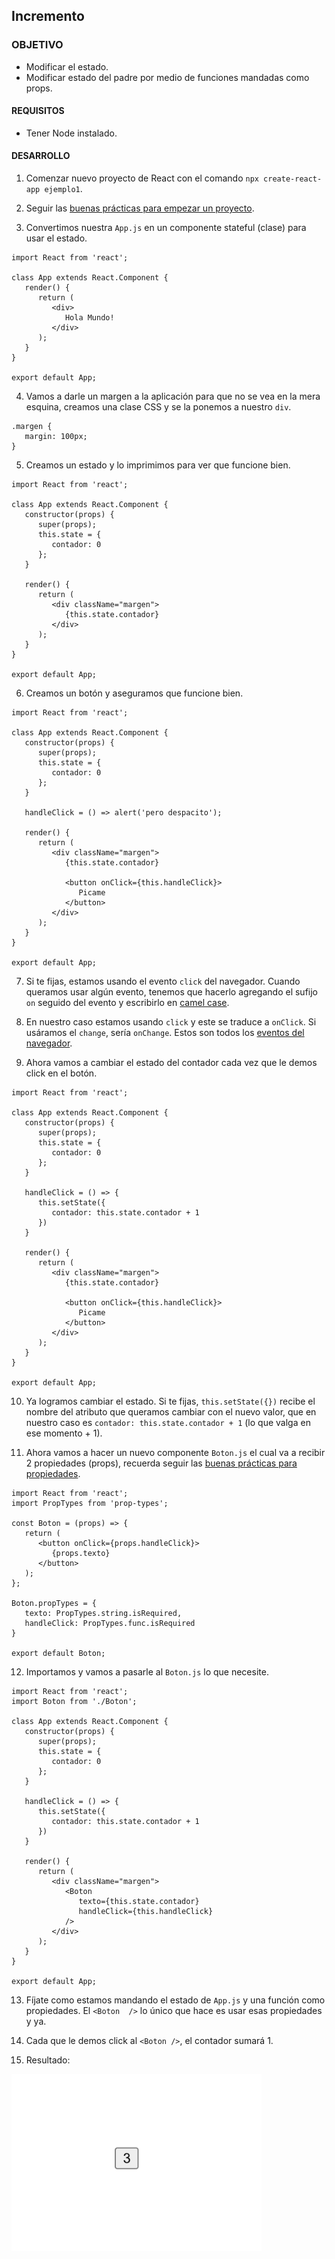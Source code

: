 ## Incremento

### OBJETIVO 
- Modificar el estado.
- Modificar estado del padre por medio de funciones mandadas como props.

#### REQUISITOS 
- Tener Node instalado.

#### DESARROLLO

1. Comenzar nuevo proyecto de React con el comando `npx create-react-app ejemplo1`.

2. Seguir las [buenas prácticas para empezar un proyecto](../../BuenasPracticas/EmpezandoProyectos/Readme.md).

3. Convertimos nuestra `App.js` en un componente stateful (clase) para usar el estado.
```
import React from 'react';

class App extends React.Component {
   render() {
      return (
         <div>
            Hola Mundo!
         </div>
      );
   }
}

export default App;
```

4. Vamos a darle un margen a la aplicación para que no se vea en la mera esquina, creamos una clase CSS y se la ponemos a nuestro `div`.
```
.margen {
   margin: 100px;
}
``` 

5. Creamos un estado y lo imprimimos para ver que funcione bien.
```
import React from 'react';

class App extends React.Component {
   constructor(props) {
      super(props);
      this.state = {
         contador: 0
      };
   }

   render() {
      return (
         <div className="margen">
            {this.state.contador}
         </div>
      );
   }
}

export default App;
``` 

6. Creamos un botón y aseguramos que funcione bien.
```
import React from 'react';

class App extends React.Component {
   constructor(props) {
      super(props);
      this.state = {
         contador: 0
      };
   }

   handleClick = () => alert('pero despacito');

   render() {
      return (
         <div className="margen">
            {this.state.contador}

            <button onClick={this.handleClick}>
               Picame
            </button>
         </div>
      );
   }
}

export default App;
```

7. Si te fijas, estamos usando el evento `click` del navegador. Cuando queramos usar algún evento, tenemos que hacerlo agregando el sufijo `on` seguido del evento y escribirlo en [camel case](https://techterms.com/definition/camelcase).

8. En nuestro caso estamos usando `click` y este se traduce a `onClick`. Si usáramos el `change`, sería `onChange`. Estos son todos los [eventos del navegador](https://www.w3schools.com/jsref/dom_obj_event.asp).

9. Ahora vamos a cambiar el estado del contador cada vez que le demos click en el botón.
```
import React from 'react';

class App extends React.Component {
   constructor(props) {
      super(props);
      this.state = {
         contador: 0
      };
   }

   handleClick = () => {
      this.setState({
         contador: this.state.contador + 1
      })
   }

   render() {
      return (
         <div className="margen">
            {this.state.contador}

            <button onClick={this.handleClick}>
               Picame
            </button>
         </div>
      );
   }
}

export default App;
```

10. Ya logramos cambiar el estado. Si te fijas, `this.setState({})` recibe el nombre del atributo que queramos cambiar con el nuevo valor, que en nuestro caso es `contador: this.state.contador + 1` (lo que valga en ese momento + 1).

11. Ahora vamos a hacer un nuevo componente `Boton.js` el cual va a recibir 2 propiedades (props), recuerda seguir las [buenas prácticas para propiedades](../../BuenasPracticas/PropTypes/Readme.md).
```
import React from 'react';
import PropTypes from 'prop-types';

const Boton = (props) => {
   return (
      <button onClick={props.handleClick}>
         {props.texto}
      </button>
   );
};

Boton.propTypes = {
   texto: PropTypes.string.isRequired,
   handleClick: PropTypes.func.isRequired
}

export default Boton;
```

12. Importamos y vamos a pasarle al `Boton.js` lo que necesite.
```
import React from 'react';
import Boton from './Boton';

class App extends React.Component {
   constructor(props) {
      super(props);
      this.state = {
         contador: 0
      };
   }

   handleClick = () => {
      this.setState({
         contador: this.state.contador + 1
      })
   }

   render() {
      return (
         <div className="margen">
            <Boton
               texto={this.state.contador}
               handleClick={this.handleClick}
            />
         </div>
      );
   }
}

export default App;
```

13. Fíjate como estamos mandando el estado de `App.js` y una función como propiedades. El `<Boton  />` lo único que hace es usar esas propiedades y ya.

14. Cada que le demos click al `<Boton />`, el contador sumará 1.

15. Resultado:
<img src="./public/resultado.png" width="400">
